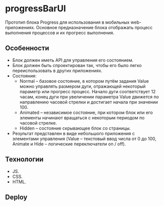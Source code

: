 # progressBarUI

Прототип блока Progress для использования в мобильных web-приложениях.
Основное предназначение блока отображать процесс выполнения процессов и их прогресс выполнения.

## Особенности

* Блок должен иметь API для управления его состоянием.
* Блок должен быть спроектирован так, чтобы его было легко переиспользовать в других приложениях.
* Состояния:
	* Normal – базовое состояние, в котором путём задания Value можно управлять размером дуги, отражающей некоторый параметр или прогресс процесс. Начало дуги соответствует 12 часам, конец дуги при увеличении параметра Value движется по направлению часовой стрелки и достигает начала при значении 100.
	* Animated – независимое состояние, при котором блок или его элементы начинают вращаться с некоторым периодом по часовой стрелке.
	* Hidden – состояние скрывающее блок со страницы.
* Результат представлен в виде небольшого приложения с элементами управления (Value – текстовый ввод числа от 0 до 100, Animate и Hide – логические переключатели on / off).

## Технологии

* JS.
* CSS.
* HTML.

## Deploy
